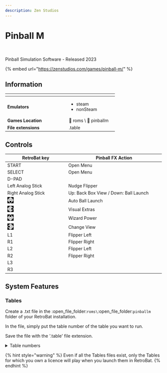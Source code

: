 ```yaml
---
description: Zen Studios
---
```


# Pinball M

<div align="left">

<figure><img src="https://github.com/fabricecaruso/es-theme-carbon/blob/master/art/logos/pinballm.png?raw=true" alt="" width="563"><figcaption></figcaption></figure>

</div>

Pinball Simulation Software - Released 2023

{% embed url="https://zenstudios.com/games/pinball-m/" %}

## Information

<table data-header-hidden><thead><tr><th width="184"></th><th></th><th data-hidden></th></tr></thead><tbody><tr><td><strong>Emulators</strong></td><td><ul><li>steam</li><li>nonSteam</li></ul></td><td></td></tr><tr><td><strong>Games Location</strong></td><td><span data-gb-custom-inline data-tag="emoji" data-code="1f4c2">📂</span> roms \ <span data-gb-custom-inline data-tag="emoji" data-code="1f4c2">📂</span> pinballm</td><td></td></tr><tr><td><strong>File extensions</strong></td><td>.table</td><td></td></tr></tbody></table>

## Controls

<table><thead><tr><th width="258">RetroBat key</th><th width="443">Pinball FX Action</th></tr></thead><tbody><tr><td>START</td><td>Open Menu</td></tr><tr><td>SELECT</td><td>Open Menu</td></tr><tr><td>D-PAD</td><td></td></tr><tr><td>Left Analog Stick</td><td>Nudge Flipper</td></tr><tr><td>Right Analog Stick</td><td>Up: Back Box View / Down: Ball Launch</td></tr><tr><td><img src="../../../.gitbook/assets/image (25).png" alt="A"></td><td>Auto Ball Launch</td></tr><tr><td><img src="../../../.gitbook/assets/image (11).png" alt="B"></td><td>Visual Extras</td></tr><tr><td><img src="../../../.gitbook/assets/image (45).png" alt="" data-size="original"></td><td>Wizard Power</td></tr><tr><td><img src="../../../.gitbook/assets/image (43).png" alt="" data-size="line"></td><td>Change View</td></tr><tr><td>L1</td><td>Flipper Left</td></tr><tr><td>R1</td><td>Flipper Right</td></tr><tr><td>L2</td><td>Flipper Left</td></tr><tr><td>R2</td><td>Flipper Right</td></tr><tr><td>L3</td><td></td></tr><tr><td>R3</td><td></td></tr></tbody></table>

## System Features

### Tables

Create a .txt file in the  :open\_file\_folder:`roms\`:open\_file\_folder:`pinballm` folder of your RetroBat installation.&#x20;

In the file, simply put the table number of the table you want to run.

Save the file with the '.table' file extension.

<details>

<summary>Table numbers</summary>

Wrath of the Elder Gods - 147\
Chucky - 171\
Dead By Daylight - 174\
The Thing - 175\
Duke Nukem - 176

</details>

{% hint style="warning" %}
Even if all the Tables files exist, only the Tables for which you own a licence will play when you launch them in RetroBat.
{% endhint %}
